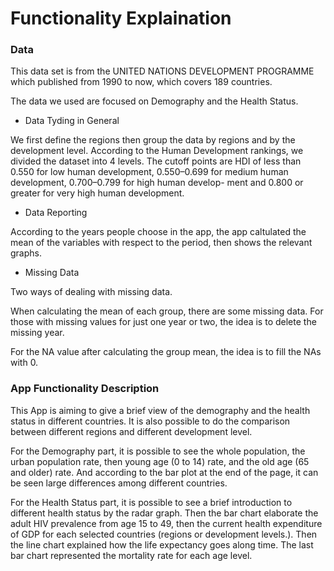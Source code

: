 # Functionality Explaination

### Data 

This data set is from the UNITED NATIONS DEVELOPMENT PROGRAMME which published from 1990 to now, which covers 189 countries.

The data we used are focused on Demography and the Health Status.

* Data Tyding in General

We first define the regions then group the data by regions and by the development level. According to the Human Development rankings, we divided the dataset into 4 levels. The cutoff points are HDI of less than 0.550 for low human development, 0.550–0.699 for medium human development, 0.700–0.799 for high human develop- ment and 0.800 or greater for very high human development.

* Data Reporting

According to the years people choose in the app, the app caltulated the mean of the variables with respect to the period, then shows the relevant graphs.

* Missing Data

Two ways of dealing with missing data.

When calculating the mean of each group, there are some missing data. For those with missing values for just one year or two, the idea is to delete the missing year.

For the NA value after calculating the group mean, the idea is to fill the NAs with 0.

### App Functionality Description

This App is aiming to give a brief view of the demography and the health status in different countries. It is also possible to do the comparison between different regions and different development level.

For the Demography part, it is possible to see the whole population, the urban population rate, then young age (0 to 14) rate, and the old age (65 and older) rate. And according to the bar plot at the end of the page, it can be seen large differences among different countries.

For the Health Status part, it is possible to see a brief introduction to different health status by the radar graph. Then the bar chart elaborate the adult HIV prevalence from age 15 to 49, then the current health expenditure of GDP for each selected countries (regions or development levels.). Then the line chart explained how the life expectancy goes along time. The last bar chart represented the mortality rate for each age level.